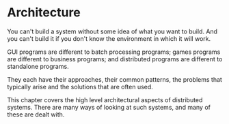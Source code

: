 # Architecture

You can't build a system without some idea of what you want to build. And you can't build it if you don't know the environment in which it will work. 

GUI programs are different to batch processing programs; games programs are different to business programs; and distributed programs are different to standalone programs. 

They each have their approaches, their common patterns, the problems that typically arise and the solutions that are often used.

This chapter covers the high level architectural aspects of distributed systems. There are many ways of looking at such systems, and many of these are dealt with. 
